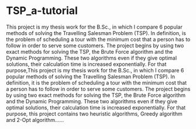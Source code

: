 # TSP_a-tutorial

This project is my thesis work for the B.Sc., in which I compare 6 popular methods of solving the Travelling Salesman Problem (TSP). In definition, is the problem of scheduling a tour with the minimum cost that a person has to follow in order to serve some customers. The project begins by using two exact methods for solving the TSP, the Brute Force algorithm and the Dynamic Programming. These two algorithms even if they give optimal solutions, their calculation time is increased exponentially. For that purpose,This project is my thesis work for the B.Sc., in which I compare 6 popular methods of solving the Travelling Salesman Problem (TSP). In definition, it is the problem of scheduling a tour with the minimum cost that a person has to follow in order to serve some customers. The project begins by using two exact methods for solving the TSP, the Brute Force algorithm and the Dynamic Programming. These two algorithms even if they give optimal solutions, their calculation time is increased exponentially. For that purpose, this project contains two heuristic algorithms, Greedy algorithm and 2-Opt algorithm......

